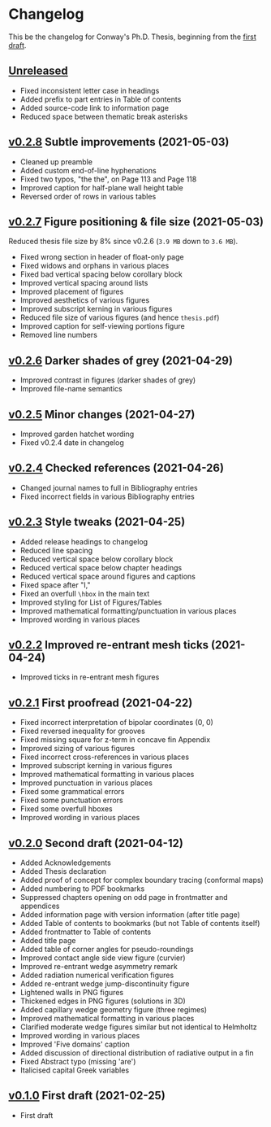 # Changelog

This be the changelog for Conway's Ph.D. Thesis,
beginning from the [first draft][v0.1.0].


## [Unreleased]

- Fixed inconsistent letter case in headings
- Added prefix to part entries in Table of contents
- Added source-code link to information page
- Reduced space between thematic break asterisks


## [v0.2.8] Subtle improvements (2021-05-03)

- Cleaned up preamble
- Added custom end-of-line hyphenations
- Fixed two typos, "the the", on Page 113 and Page 118
- Improved caption for half-plane wall height table
- Reversed order of rows in various tables


## [v0.2.7] Figure positioning & file size (2021-05-03)

Reduced thesis file size by 8% since v0.2.6 (`3.9 MB` down to `3.6 MB`).

- Fixed wrong section in header of float-only page
- Fixed widows and orphans in various places
- Fixed bad vertical spacing below corollary block
- Improved vertical spacing around lists
- Improved placement of figures
- Improved aesthetics of various figures
- Improved subscript kerning in various figures
- Reduced file size of various figures (and hence `thesis.pdf`)
- Improved caption for self-viewing portions figure
- Removed line numbers


## [v0.2.6] Darker shades of grey (2021-04-29)

- Improved contrast in figures (darker shades of grey)
- Improved file-name semantics


## [v0.2.5] Minor changes (2021-04-27)

- Improved garden hatchet wording
- Fixed v0.2.4 date in changelog


## [v0.2.4] Checked references (2021-04-26)

- Changed journal names to full in Bibliography entries
- Fixed incorrect fields in various Bibliography entries


## [v0.2.3] Style tweaks (2021-04-25)

- Added release headings to changelog
- Reduced line spacing
- Reduced vertical space below corollary block
- Reduced vertical space below chapter headings
- Reduced vertical space around figures and captions
- Fixed space after "I,"
- Fixed an overfull `\hbox` in the main text
- Improved styling for List of Figures/Tables
- Improved mathematical formatting/punctuation in various places
- Improved wording in various places


## [v0.2.2] Improved re-entrant mesh ticks (2021-04-24)

- Improved ticks in re-entrant mesh figures


## [v0.2.1] First proofread (2021-04-22)

- Fixed incorrect interpretation of bipolar coordinates (0, 0)
- Fixed reversed inequality for grooves
- Fixed missing square for z-term in concave fin Appendix
- Improved sizing of various figures
- Fixed incorrect cross-references in various places
- Improved subscript kerning in various figures
- Improved mathematical formatting in various places
- Improved punctuation in various places
- Fixed some grammatical errors
- Fixed some punctuation errors
- Fixed some overfull hboxes
- Improved wording in various places


## [v0.2.0] Second draft (2021-04-12)

- Added Acknowledgements
- Added Thesis declaration
- Added proof of concept for complex boundary tracing (conformal maps)
- Added numbering to PDF bookmarks
- Suppressed chapters opening on odd page in frontmatter and appendices
- Added information page with version information (after title page)
- Added Table of contents to bookmarks (but not Table of contents itself)
- Added frontmatter to Table of contents
- Added title page
- Added table of corner angles for pseudo-roundings
- Improved contact angle side view figure (curvier)
- Improved re-entrant wedge asymmetry remark
- Added radiation numerical verification figures
- Added re-entrant wedge jump-discontinuity figure
- Lightened walls in PNG figures
- Thickened edges in PNG figures (solutions in 3D)
- Added capillary wedge geometry figure (three regimes)
- Improved mathematical formatting in various places
- Clarified moderate wedge figures similar but not identical to Helmholtz
- Improved wording in various places
- Improved 'Five domains' caption
- Added discussion of directional distribution of radiative output in a fin
- Fixed Abstract typo (missing 'are')
- Italicised capital Greek variables


## [v0.1.0] First draft (2021-02-25)

- First draft


[Unreleased]: https://github.com/yawnoc/phd-thesis/compare/v0.2.8...HEAD
[v0.2.8]: https://github.com/yawnoc/phd-thesis/compare/v0.2.7...v0.2.8
[v0.2.7]: https://github.com/yawnoc/phd-thesis/compare/v0.2.6...v0.2.7
[v0.2.6]: https://github.com/yawnoc/phd-thesis/compare/v0.2.5...v0.2.6
[v0.2.5]: https://github.com/yawnoc/phd-thesis/compare/v0.2.4...v0.2.5
[v0.2.4]: https://github.com/yawnoc/phd-thesis/compare/v0.2.3...v0.2.4
[v0.2.3]: https://github.com/yawnoc/phd-thesis/compare/v0.2.2...v0.2.3
[v0.2.2]: https://github.com/yawnoc/phd-thesis/compare/v0.2.1...v0.2.2
[v0.2.1]: https://github.com/yawnoc/phd-thesis/compare/v0.2.0...v0.2.1
[v0.2.0]: https://github.com/yawnoc/phd-thesis/compare/v0.1.0...v0.2.0
[v0.1.0]: https://github.com/yawnoc/phd-thesis/releases/tag/v0.1.0
